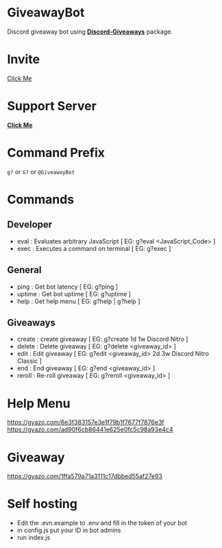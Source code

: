 # GiveawayBot
Discord giveaway bot using **[Discord-Giveaways](https://npmjs.com/discord-giveaways)** package.

# Invite
[Click Me](https://discord.com/api/oauth2/authorize?client_id=720998947270951002&permissions=8&scope=bot "GiveawayBot Invite")

# Support Server
**[Click Me](https://discord.gg/VQwb8Mc "Join GiveawayBot Discord Server")**

# Command Prefix
`g?` or `G?` or `@GiveawayBot`

# Commands
## Developer
- eval : Evaluates arbitrary JavaScript [ EG: g?eval <JavaScript_Code> ]
- exec : Executes a command on terminal [ EG: g?exec <command> ]

## General
- ping : Get bot latency [ EG: g?ping ]
- uptime : Get bot uptime [ EG: g?uptime ]
- help : Get help menu  [ EG: g?help | g?help <command> ]

## Giveaways
- create : create giveaway [ EG: g?create 1d 1w Discord Nitro ]
- delete : Delete giveaway [ EG: g?delete <giveaway_id> ]
- edit : Edit giveaway [ EG: g?edit <giveaway_id> 2d 3w Discord Nitro Classic ]
- end : End giveaway [ EG: g?end <giveaway_id> ]
- reroll : Re-roll giveaway [ EG: g?reroll <giveaway_id> ]

# Help Menu
https://gyazo.com/6e3f383157e3e1f79b1f7677f7876e3f
https://gyazo.com/ad90f6cb86441e625e0fc5c98a93e4c4

# Giveaway
https://gyazo.com/1ffa579a71a3111c17dbbed55af27e93

# Self hosting
- Edit the .evn.example to .env and fill in the token of your bot
- in config.js put your ID in bot admins
- run index.js
